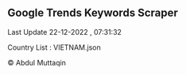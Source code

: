 

## Google Trends Keywords Scraper 
 
Last Update 22-12-2022 , 07:31:32

Country List :
VIETNAM.json



© Abdul Muttaqin 
